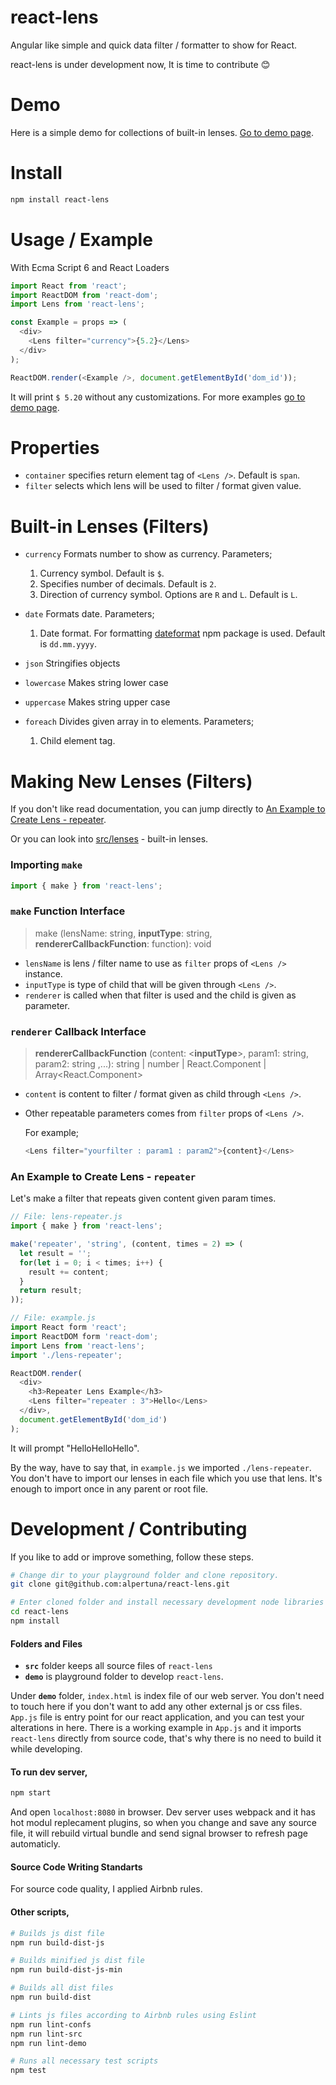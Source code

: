 # react-lens
Angular like simple and quick data filter / formatter to show for React.

react-lens is under development now, It is time to contribute :blush:

Demo
====
Here is a simple demo for collections of built-in lenses. [Go to demo page](https://alpertuna.github.io/react-lens/).

Install
=======

```sh
npm install react-lens
```

Usage / Example
=============

With Ecma Script 6 and React Loaders
```javascript
import React from 'react';
import ReactDOM from 'react-dom';
import Lens from 'react-lens';

const Example = props => (
  <div>
    <Lens filter="currency">{5.2}</Lens>
  </div>
);

ReactDOM.render(<Example />, document.getElementById('dom_id'));
```

It will print `$ 5.20` without any customizations.
For more examples [go to demo page](https://alpertuna.github.io/react-lens/).

Properties
==========
- `container` specifies return element tag of `<Lens />`. Default is `span`.
- `filter` selects which lens will be used to filter / format given value.

Built-in Lenses (Filters)
=========================
- `currency` Formats number to show as currency. Parameters;
  1.  Currency symbol. Default is `$`.
  2.  Specifies number of decimals. Default is `2`.
  3.  Direction of currency symbol. Options are `R` and `L`. Default is `L`.


- `date` Formats date. Parameters;
  1. Date format. For formatting [dateformat](https://www.npmjs.com/package/dateformat) npm package is used. Default is `dd.mm.yyyy`.


- `json` Stringifies objects

- `lowercase` Makes string lower case

- `uppercase` Makes string upper case

- `foreach` Divides given array in to elements. Parameters;
  1. Child element tag.


Making New Lenses (Filters)
===========================
If you don't like read documentation, you can jump directly to [An Example to Create Lens - repeater](#an-example-to-create-lens-repeater-).

Or you can look into [src/lenses](https://github.com/alpertuna/react-lens/tree/master/src/lenses) - built-in lenses.

### Importing `make`

```javascript
import { make } from 'react-lens';
```

### `make` Function Interface

> make (lensName: string, **inputType**: string, **rendererCallbackFunction**: function): void

- `lensName` is lens / filter name to use as `filter` props of `<Lens />` instance.
- `inputType` is type of child that will be given through `<Lens />`.
- `renderer` is called when that filter is used and the child is given as parameter.

### `renderer` Callback Interface

> **rendererCallbackFunction** (content: &lt;**inputType**&gt;, param1: string, param2: string ,...): string | number | React.Component | Array&lt;React.Component&gt;

- `content` is content to filter / format given as child through `<Lens />`.
- Other repeatable parameters comes from `filter` props of `<Lens />`.

  For example;
  ```javascript
  <Lens filter="yourfilter : param1 : param2">{content}</Lens>
  ```

### An Example to Create Lens - `repeater`

Let's make a filter that repeats given content given param times.

```javascript
// File: lens-repeater.js
import { make } from 'react-lens';

make('repeater', 'string', (content, times = 2) => (
  let result = '';
  for(let i = 0; i < times; i++) {
    result += content;
  }
  return result;
));
```
```javascript
// File: example.js
import React form 'react';
import ReactDOM form 'react-dom';
import Lens from 'react-lens';
import './lens-repeater';

ReactDOM.render(
  <div>
    <h3>Repeater Lens Example</h3>
    <Lens filter="repeater : 3">Hello</Lens>
  </div>,
  document.getElementById('dom_id')
);
```
It will prompt "HelloHelloHello".

By the way, have to say that, in `example.js` we imported `./lens-repeater`. You don't have to import our lenses in each file which you use that lens. It's enough to import once in any parent or root file.

Development / Contributing
==========================
If you like to add or improve something, follow these steps.

```sh
# Change dir to your playground folder and clone repository.
git clone git@github.com:alpertuna/react-lens.git

# Enter cloned folder and install necessary development node libraries
cd react-lens
npm install
```

#### Folders and Files
 - **`src`** folder keeps all source files of `react-lens`
 - **`demo`** is playground folder to develop `react-lens`.

Under **`demo`** folder, `index.html` is index file of our web server. You don't need to touch here if you don't want to add any other external js or css files.
`App.js` file is entry point for our react application, and you can test your alterations in here. There is a working example in `App.js` and it imports `react-lens` directly from source code, that's why there is no need to build it while developing.

#### To run dev server,
```sh
npm start
```
And open `localhost:8080` in browser.
Dev server uses webpack and it has hot modul replecament plugins, so when you change and save any source file, it will rebuild virtual bundle and send signal browser to refresh page automaticly.

#### Source Code Writing Standarts
For source code quality, I applied Airbnb rules.

#### Other scripts,
```sh
# Builds js dist file
npm run build-dist-js

# Builds minified js dist file
npm run build-dist-js-min

# Builds all dist files
npm run build-dist

# Lints js files according to Airbnb rules using Eslint
npm run lint-confs
npm run lint-src
npm run lint-demo

# Runs all necessary test scripts
npm test
```
